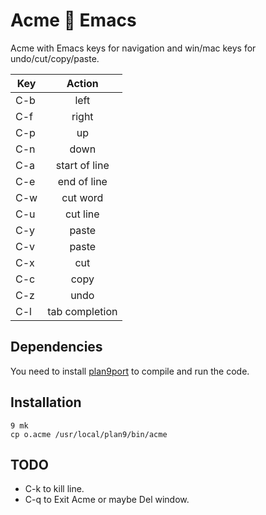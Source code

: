 # Acme 💜 Emacs
Acme with Emacs keys for navigation and win/mac keys for undo/cut/copy/paste.

| Key     | Action |
| --------|:------:|
| C-b     | left |
| C-f     | right |
| C-p     | up |
| C-n     | down |
| C-a     | start of line |
| C-e     | end of line |
| C-w     | cut word |
| C-u     | cut line |
| C-y     | paste |
| C-v     | paste |
| C-x     | cut |
| C-c     | copy |
| C-z     | undo |
| C-l     | tab completion |

## Dependencies
You need to install [plan9port](https://github.com/9fans/plan9port) to compile and run the code.

## Installation
```
9 mk
cp o.acme /usr/local/plan9/bin/acme
```
## TODO
- C-k to kill line.
- C-q to Exit Acme or maybe Del window.
